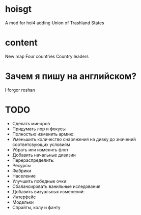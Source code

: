 # hoisgt
 A mod for hoi4 adding Union of Trashland States 


 # content
  New map
  Four countries 
  Country leaders
# Зачем я пишу на английском?
 I forgor roshan
# TODO
 - Сделать миноров 
 - Придумать лор и фокусы
 - Полностью изменить армию:
  - Уменьшить количество снаряжения на дивку до значений соответсвующих условиям
  - Убрать или изменить флот
  - Добавить начальные дивизии
 - Перераспределить:
  - Ресурсы
  - Фабрики
  - Население
 - Улучшить победные очки
 - Сбалансировать ванильные иследования
 - Добавить визуальных изменений:
  - Интерфейс
  - Модельки
  - Спрайты, колу и фанту
 


